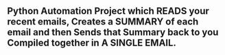 ## Python Automation Project which READS your recent emails, Creates a SUMMARY of each email and then Sends that Summary back to you Compiled together in A SINGLE EMAIL.
